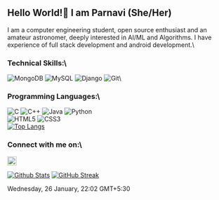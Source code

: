 ## Hello World!👋 I am Parnavi (She/Her)

I am a computer engineering student, open source enthusiast and an amateur astronomer, deeply interested in AI/ML and Algorithms.
I have experience of full stack development and android development.\
### Technical Skills:\
![MongoDB](https://img.shields.io/badge/MongoDB-%234ea94b.svg?style=for-the-badge&logo=mongodb&logoColor=white)
![MySQL](https://img.shields.io/badge/mysql-%2300f.svg?style=for-the-badge&logo=mysql&logoColor=white)
![Django](https://img.shields.io/badge/django-%23092E20.svg?style=for-the-badge&logo=django&logoColor=white)
![Git](https://img.shields.io/badge/git-%23F05033.svg?style=for-the-badge&logo=git&logoColor=white)\
### Programming Languages:\
![C](https://img.shields.io/badge/c-%2300599C.svg?style=for-the-badge&logo=c&logoColor=white)
![C++](https://img.shields.io/badge/c++-%2300599C.svg?style=for-the-badge&logo=c%2B%2B&logoColor=white)
![Java](https://img.shields.io/badge/java-%23ED8B00.svg?style=for-the-badge&logo=java&logoColor=white)
![Python](https://img.shields.io/badge/python-3670A0?style=for-the-badge&logo=python&logoColor=ffdd54)
\
![HTML5](https://img.shields.io/badge/html5-%23E34F26.svg?style=for-the-badge&logo=html5&logoColor=white)
![CSS3](https://img.shields.io/badge/css3-%231572B6.svg?style=for-the-badge&logo=css3&logoColor=white)
\
[![Top Langs](https://github-readme-stats.vercel.app/api/top-langs/?username=ParnaviKulkarni&layout=compact&theme=tokyonight)](https://github.com/parnavikulkarni/github-readme-stats)

### Connect with me on:\
<a href="https://www.linkedin.com/in/parnavi-kulkarni/"><img align="left" src="https://raw.githubusercontent.com/yushi1007/yushi1007/main/images/linkedin.svg" width="21px"/></a>
\
\
[![Github Stats](https://github-readme-stats.vercel.app/api?username=ParnaviKulkarni&theme=tokyonight_duo)](https://github.com/ParnaviKulkarni)
[![GitHub Streak](https://github-readme-streak-stats.herokuapp.com/?user=ParnaviKulkarni&theme=tokyonight_duo)](https://git.io/streak-stats)

Wednesday, 26 January, 22:02 GMT+5:30
